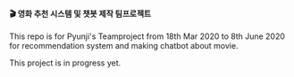 #### :clapper: 영화 추천 시스템 및 챗봇 제작 팀프로젝트

This repo is for Pyunji's Teamproject 
from 18th Mar 2020 to 8th June 2020
for recommendation system and making chatbot
about movie.

This project is in progress yet.
